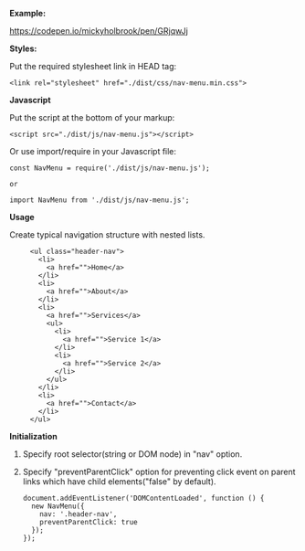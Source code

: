 **Example:**

  https://codepen.io/mickyholbrook/pen/GRjqwJj

**Styles:**
  
  Put the required stylesheet link in HEAD tag:
  
    <link rel="stylesheet" href="./dist/css/nav-menu.min.css">
    
**Javascript**    
    
Put the script at the bottom of your markup: 

    <script src="./dist/js/nav-menu.js"></script>    
   
Or use import/require in your Javascript file:
    
    const NavMenu = require('./dist/js/nav-menu.js');
    
    or
    
    import NavMenu from './dist/js/nav-menu.js';
 
**Usage**
     
Create typical navigation structure with nested lists. 
      
         <ul class="header-nav">
           <li>
             <a href="">Home</a>
           </li>
           <li>
             <a href="">About</a>
           </li>
           <li>
             <a href="">Services</a>
             <ul>
               <li>
                 <a href="">Service 1</a>
               </li>
               <li>
                 <a href="">Service 2</a>
               </li>
             </ul>
           </li>
           <li>
             <a href="">Contact</a>
           </li>
         </ul>
         
**Initialization**

1. Specify root selector(string or DOM node) in "nav" option.
2. Specify "preventParentClick" option for preventing click event on parent links which have child elements("false" by default).
 
       document.addEventListener('DOMContentLoaded', function () {
         new NavMenu({
           nav: '.header-nav',
           preventParentClick: true
         });
       });